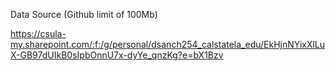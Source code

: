 Data Source (Github limit of 100Mb)

https://csula-my.sharepoint.com/:f:/g/personal/dsanch254_calstatela_edu/EkHjnNYixXlLuX-GB97dUIkB0sIpbOnnU7x-dyYe_qnzKg?e=bX1Bzv
